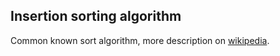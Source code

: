 ## Insertion sorting algorithm

Common known sort algorithm, more description on
[wikipedia](https://en.wikipedia.org/wiki/Insertion_sort).
